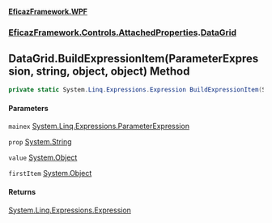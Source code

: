 #### [EficazFramework.WPF](EficazFrameworkWPF.md 'EficazFramework WPF')
### [EficazFramework.Controls.AttachedProperties](EficazFrameworkWPF.md#EficazFramework.Controls.AttachedProperties 'EficazFramework.Controls.AttachedProperties').[DataGrid](EficazFramework.Controls.AttachedProperties/DataGrid.md 'EficazFramework.Controls.AttachedProperties.DataGrid')

## DataGrid.BuildExpressionItem(ParameterExpression, string, object, object) Method

```csharp
private static System.Linq.Expressions.Expression BuildExpressionItem(System.Linq.Expressions.ParameterExpression mainex, string prop, object value, object firstItem);
```
#### Parameters

<a name='EficazFramework.Controls.AttachedProperties.DataGrid.BuildExpressionItem(System.Linq.Expressions.ParameterExpression,string,object,object).mainex'></a>

`mainex` [System.Linq.Expressions.ParameterExpression](https://docs.microsoft.com/en-us/dotnet/api/System.Linq.Expressions.ParameterExpression 'System.Linq.Expressions.ParameterExpression')

<a name='EficazFramework.Controls.AttachedProperties.DataGrid.BuildExpressionItem(System.Linq.Expressions.ParameterExpression,string,object,object).prop'></a>

`prop` [System.String](https://docs.microsoft.com/en-us/dotnet/api/System.String 'System.String')

<a name='EficazFramework.Controls.AttachedProperties.DataGrid.BuildExpressionItem(System.Linq.Expressions.ParameterExpression,string,object,object).value'></a>

`value` [System.Object](https://docs.microsoft.com/en-us/dotnet/api/System.Object 'System.Object')

<a name='EficazFramework.Controls.AttachedProperties.DataGrid.BuildExpressionItem(System.Linq.Expressions.ParameterExpression,string,object,object).firstItem'></a>

`firstItem` [System.Object](https://docs.microsoft.com/en-us/dotnet/api/System.Object 'System.Object')

#### Returns
[System.Linq.Expressions.Expression](https://docs.microsoft.com/en-us/dotnet/api/System.Linq.Expressions.Expression 'System.Linq.Expressions.Expression')